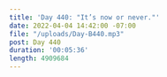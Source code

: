 ```yaml
---
title: 'Day 440: "It’s now or never."'
date: 2022-04-04 14:42:00 -07:00
file: "/uploads/Day-B440.mp3"
post: Day 440
duration: '00:05:36'
length: 4909684
---
```


